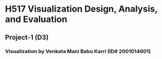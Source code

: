 # H517 Visualization Design, Analysis, and Evaluation
## Project-1 (D3)
### Visualization by Venkata Mani Babu Karri (ID# 2001014601)
